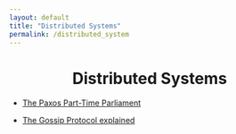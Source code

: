 ```yaml
---
layout: default
title: "Distributed Systems"
permalink: /distributed_system
---
```




<h1 align="center"> Distributed Systems </h1>


* [The Paxos Part-Time Parliament](https://dl.acm.org/doi/pdf/10.1145/279227.279229) 

* [The Gossip Protocol explained](https://highscalability.com/gossip-protocol-explained/#:~:text=The%20gossip%20protocol%20is%20a,8%5D%2C%20%5B2%5D.) 
